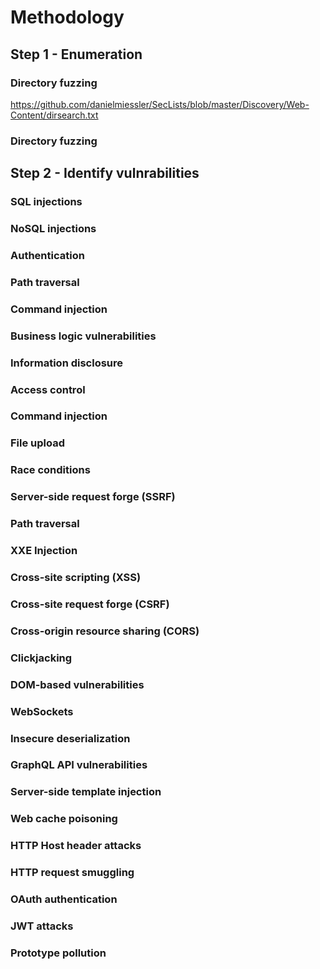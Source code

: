 # Methodology

## Step 1 - Enumeration
### Directory fuzzing
https://github.com/danielmiessler/SecLists/blob/master/Discovery/Web-Content/dirsearch.txt

### Directory fuzzing


## Step 2 - Identify vulnrabilities
### SQL injections
### NoSQL injections
### Authentication
### Path traversal
### Command injection
### Business logic vulnerabilities
### Information disclosure
### Access control
### Command injection
### File upload
### Race conditions
### Server-side request forge (SSRF)
### Path traversal
### XXE Injection
### Cross-site scripting (XSS)
### Cross-site request forge (CSRF)
### Cross-origin resource sharing (CORS)
### Clickjacking
### DOM-based vulnerabilities
### WebSockets
### Insecure deserialization
### GraphQL API vulnerabilities
### Server-side template injection
### Web cache poisoning
### HTTP Host header attacks
### HTTP request smuggling
### OAuth authentication
### JWT attacks
### Prototype pollution
